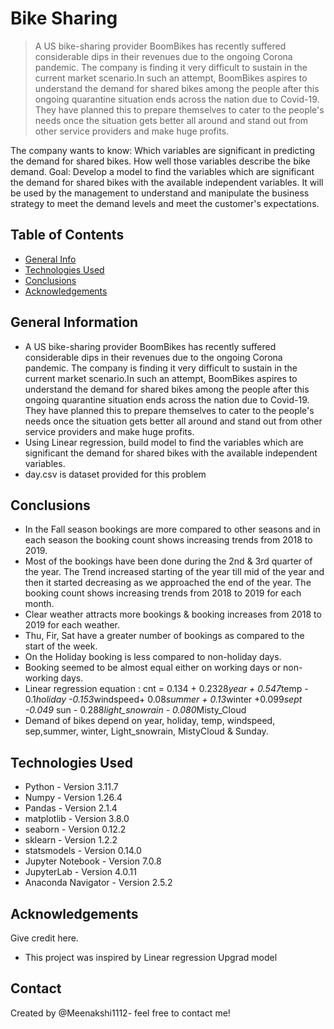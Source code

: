 # Bike Sharing
> A US bike-sharing provider BoomBikes has recently suffered considerable dips in their revenues due to the ongoing Corona pandemic. The company is finding it very difficult to sustain in the current market scenario.In such an attempt, BoomBikes aspires to understand the demand for shared bikes among the people after this ongoing quarantine situation ends across the nation due to Covid-19. They have planned this to prepare themselves to cater to the people's needs once the situation gets better all around and stand out from other service providers and make huge profits.

The company wants to know:
Which variables are significant in predicting the demand for shared bikes.
How well those variables describe the bike demand.
Goal:
Develop a model to find the variables which are significant the demand for shared bikes with the available independent variables.
It will be used by the management to understand and manipulate the business strategy to meet the demand levels and meet the customer's expectations.


## Table of Contents
* [General Info](#general-information)
* [Technologies Used](#technologies-used)
* [Conclusions](#conclusions)
* [Acknowledgements](#acknowledgements)

<!-- You can include any other section that is pertinent to your problem -->

## General Information
- A US bike-sharing provider BoomBikes has recently suffered considerable dips in their revenues due to the ongoing Corona pandemic. The company is finding it very difficult to sustain in the current market scenario.In such an attempt, BoomBikes aspires to understand the demand for shared bikes among the people after this ongoing quarantine situation ends across the nation due to Covid-19. They have planned this to prepare themselves to cater to the people's needs once the situation gets better all around and stand out from other service providers and make huge profits.
- Using Linear regression, build model to find the variables which are significant the demand for shared bikes with the available independent variables.
- day.csv is dataset provided for this problem

<!-- You don't have to answer all the questions - just the ones relevant to your project. -->

## Conclusions
- In the Fall season bookings are more compared to other seasons and in each season the booking count shows increasing trends from 2018 to 2019.
- Most of the bookings have been done during the 2nd & 3rd quarter of the year. The Trend increased starting of the year till mid of the year and then it started decreasing as we approached the end of the year. The booking count shows increasing trends from 2018 to 2019 for each month.
- Clear weather attracts more bookings & booking increases from 2018 to 2019 for each weather.
- Thu, Fir, Sat have a greater number of bookings as compared to the start of the week.
- On the Holiday booking is less compared to non-holiday days.
- Booking seemed to be almost equal either on working days or non-working days.
- Linear regression equation : cnt = 0.134 + 0.2328*year + 0.547*temp - 0.1*holiday -0.153*windspeed+ 0.08*summer + 0.13*winter +0.099*sept -0.049* sun - 0.288*light_snowrain - 0.080*Misty_Cloud
- Demand of bikes depend on year, holiday, temp, windspeed, sep,summer, winter, Light_snowrain, MistyCloud & Sunday.


<!-- You don't have to answer all the questions - just the ones relevant to your project. -->


## Technologies Used
- Python - Version 3.11.7
- Numpy - Version 1.26.4
- Pandas - Version 2.1.4
- matplotlib - Version 3.8.0
- seaborn - Version 0.12.2
- sklearn - Version 1.2.2
- statsmodels - Version 0.14.0
- Jupyter Notebook - Version 7.0.8
- JupyterLab - Version 4.0.11
- Anaconda Navigator - Version 2.5.2

<!-- As the libraries versions keep on changing, it is recommended to mention the version of library used in this project -->

## Acknowledgements
Give credit here.
- This project was inspired by Linear regression Upgrad model


## Contact
Created by @Meenakshi1112- feel free to contact me!


<!-- Optional -->
<!-- ## License -->
<!-- This project is open source and available under the [... License](). -->

<!-- You don't have to include all sections - just the one's relevant to your project -->
